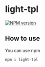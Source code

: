 # light-tpl
[![NPM version](https://img.shields.io/npm/v/light-tpl)](https://www.npmjs.com/package/light-tpl)

## How to use
You can use npm

    npm i light-tpl
    
